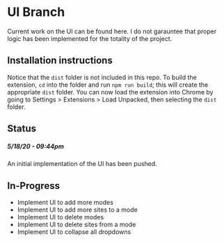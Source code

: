 # UI Branch
Current work on the UI can be found here. I do not garauntee that proper logic has been implemented for the totality of the project.

## Installation instructions
Notice that the `dist` folder is not included in this repo. To build the extension, `cd` into the folder and run `npm run build`; this will create the appropriate `dist` folder. You can now load the extension into Chrome by going to Settings > Extensions > Load Unpacked, then selecting the `dist` folder.


## Status
##### *5/18/20 - 09:44pm*
An initial implementation of the UI has been pushed.

## In-Progress
  * Implement UI to add more modes
  * Implement UI to add more sites to a mode
  * Implement UI to delete modes
  * Implement UI to delete sites from a mode
  * Implement UI to collapse all dropdowns 
